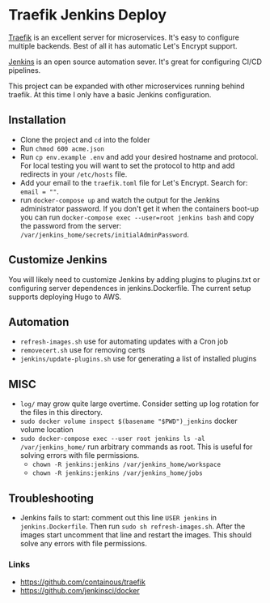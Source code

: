 # Traefik Jenkins Deploy 

[Traefik](https://docs.traefik.io/) is an excellent server for microservices. It's easy to configure multiple backends. Best of all it has automatic Let's Encrypt support.

[Jenkins](https://jenkins.io/) is an open source automation sever. It's great for configuring CI/CD pipelines. 

This project can be expanded with other microservices running behind traefik. At this time I only have a basic Jenkins configuration. 

## Installation
* Clone the project and `cd` into the folder
* Run `chmod 600 acme.json`
* Run `cp env.example .env` and add your desired hostname and protocol. For local testing you will want to set the protocol to http and add redirects in your `/etc/hosts` file. 
* Add your email to the `traefik.toml` file for Let's Encrypt. Search for: `email = ""`. 
* run `docker-compose up` and watch the output for the Jenkins administrator password. If you don't get it when the containers boot-up you can run `docker-compose exec --user=root jenkins bash` and copy the password from the server: `/var/jenkins_home/secrets/initialAdminPassword`. 

## Customize Jenkins
You will likely need to customize Jenkins by adding plugins to plugins.txt or configuring server dependences in jenkins.Dockerfile. The current setup supports deploying Hugo to AWS. 

## Automation 
- `refresh-images.sh` use for automating updates with a Cron job
- `removecert.sh` use for removing certs
- `jenkins/update-plugins.sh` use for generating a list of installed plugins 

## MISC
- `log/` may grow quite large overtime. Consider setting up log rotation for the files
    in this directory.
- `sudo docker volume inspect $(basename "$PWD")_jenkins` docker volume location
- `sudo docker-compose exec --user root jenkins ls -al /var/jenkins_home/` run
    arbitrary commands as root. This is useful for solving errors with file
    permissions.
    - `chown -R jenkins:jenkins /var/jenkins_home/workspace`
    - `chown -R jenkins:jenkins /var/jenkins_home/jobs`

## Troubleshooting 
- Jenkins fails to start: comment out this line `USER jenkins` in `jenkins.Dockerfile`. Then run `sudo sh refresh-images.sh`. After the images start uncomment that line and restart the images. This should solve any errors with file permissions.

### Links
* https://github.com/containous/traefik
* https://github.com/jenkinsci/docker
